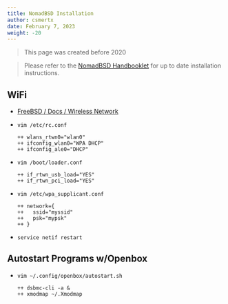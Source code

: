 ```yaml
---
title: NomadBSD Installation
author: csmertx
date: February 7, 2023
weight: -20
---
```


> This page was created before 2020

> Please refer to the [NomadBSD Handbooklet](https://nomadbsd.org/handbook/handbook.html) for up to date installation instructions.

## WiFi

- [FreeBSD / Docs / Wireless Network](https://www.freebsd.org/doc/en_US.ISO8859-1/books/handbook/network-wireless.html)

- ```vim /etc/rc.conf```

    ```
    ++ wlans_rtwn0="wlan0"  
    ++ ifconfig_wlan0="WPA DHCP"  
    ++ ifconfig_ale0="DHCP"  
    ```

- ```vim /boot/loader.conf```

    ```
    ++ if_rtwn_usb_load="YES"
    ++ if_rtwn_pci_load="YES"
    ```

- ```vim /etc/wpa_supplicant.conf```

    ```
    ++ network={
    ++	 ssid="myssid"
    ++	 psk="mypsk"
    ++ }
    ```

- ```service netif restart```


## Autostart Programs w/Openbox

- ```vim ~/.config/openbox/autostart.sh```

    ```
    ++ dsbmc-cli -a &
    ++ xmodmap ~/.Xmodmap
    ```
